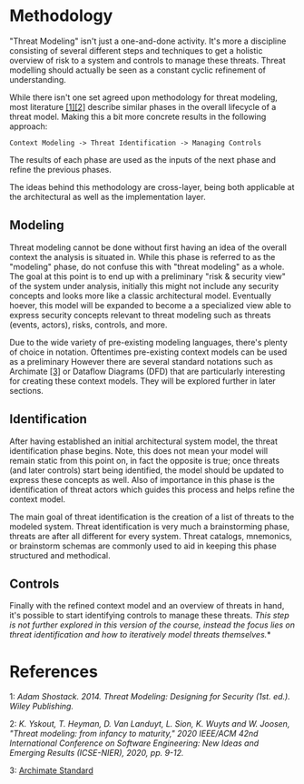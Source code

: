 # Methodology

"Threat Modeling" isn't just a one-and-done activity.
It's more a discipline consisting of several different steps and techniques to get a holistic overview of risk to a system and controls to manage these threats.
Threat modelling should actually be seen as a constant cyclic refinement of understanding.

While there isn't one set agreed upon methodology for threat modeling, most literature [[1]](#references)[[2]](#references) describe similar phases in the overall lifecycle of a threat model.
Making this a bit more concrete results in the following approach:

```
Context Modeling -> Threat Identification -> Managing Controls
```
The results of each phase are used as the inputs of the next phase and refine the previous phases.

The ideas behind this methodology are cross-layer, being both applicable at the architectural as well as the implementation layer.

## Modeling

Threat modeling cannot be done without first having an idea of the overall context the analysis is situated in.
While this phase is referred to as the "modeling" phase, do not confuse this with "threat modeling" as a whole.
The goal at this point is to end up with a preliminary "risk & security view" of the system under analysis,
initially this might not include any security concepts and looks more like a classic architectural model.
Eventually hoever, this model will be expanded to become a a specialized view able to express security concepts relevant to threat modeling such as threats (events, actors), risks, controls, and more.

Due to the wide variety of pre-existing modeling languages, there's plenty of choice in notation.
Oftentimes pre-existing context models can be used as a preliminary 
However there are several standard notations such as Archimate [[3]](#references) or Dataflow Diagrams (DFD) that are particularly interesting for creating these context models.
They will be explored further in later sections.

## Identification

After having established an initial architectural system model, the threat identification phase begins.
Note, this does not mean your model will remain static from this point on, in fact the opposite is true;
once threats (and later controls) start being identified, the model should be updated to express these concepts as well.
Also of importance in this phase is the identification of threat actors which guides this process and helps refine the context model.

The main goal of threat identification is the creation of a list of threats to the modeled system.
Threat identification is very much a brainstorming phase, threats are after all different for every system.
Threat catalogs, mnemonics, or brainstorm schemas are commonly used to aid in keeping this phase structured and methodical.

## Controls

Finally with the refined context model and an overview of threats in hand, it's possible to start identifying controls to manage these threats.
*This step is not further explored in this version of the course, instead the focus lies on threat identification and how to iteratively model threats themselves.**

# References

1: *Adam Shostack. 2014. Threat Modeling: Designing for Security (1st. ed.). Wiley Publishing.*

2: *K. Yskout, T. Heyman, D. Van Landuyt, L. Sion, K. Wuyts and W. Joosen, "Threat modeling: from infancy to maturity," 2020 IEEE/ACM 42nd International Conference on Software Engineering: New Ideas and Emerging Results (ICSE-NIER), 2020, pp. 9-12.*

3: [Archimate Standard](https://pubs.opengroup.org/architecture/archimate3-doc/)
